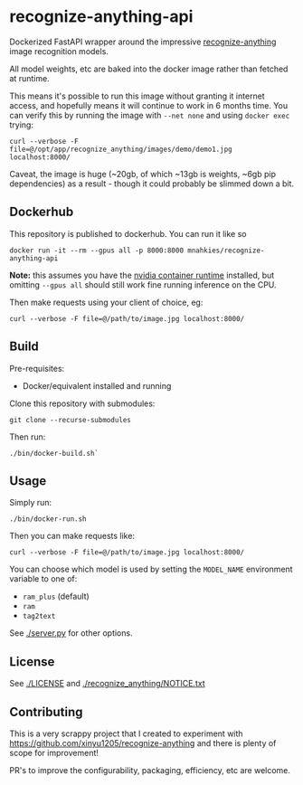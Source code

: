 # recognize-anything-api

Dockerized FastAPI wrapper around the impressive [recognize-anything](https://github.com/xinyu1205/recognize-anything)
image recognition models.

All model weights, etc are baked into the docker image rather than fetched at runtime.

This means it's possible to run this image without granting it internet access, and
hopefully means it will continue to work in 6 months time. You can verify this by
running the image with `--net none` and using `docker exec` trying:

```shell
curl --verbose -F file=@/opt/app/recognize_anything/images/demo/demo1.jpg localhost:8000/
```

Caveat, the image is huge (~20gb, of which ~13gb is weights, ~6gb pip dependencies) as a
result - though it could probably be slimmed down a bit.

## Dockerhub

This repository is published to dockerhub. You can run it like so

```shell
docker run -it --rm --gpus all -p 8000:8000 mnahkies/recognize-anything-api
```

**Note:** this assumes you have
the [nvidia container runtime](https://docs.nvidia.com/datacenter/cloud-native/container-toolkit/latest/install-guide.html)
installed, but omitting `--gpus all` should still work fine running inference on the CPU.

Then make requests using your client of choice, eg:

```shell
curl --verbose -F file=@/path/to/image.jpg localhost:8000/
```

## Build

Pre-requisites:

- Docker/equivalent installed and running

Clone this repository with submodules:

```shell
git clone --recurse-submodules
````

Then run:

```
./bin/docker-build.sh`
```

## Usage

Simply run:

```shell
./bin/docker-run.sh
```

Then you can make requests like:

```shell
curl --verbose -F file=@/path/to/image.jpg localhost:8000/
```

You can choose which model is used by setting the `MODEL_NAME` environment variable to one of:

- `ram_plus` (default)
- `ram`
- `tag2text`

See [./server.py](./server.py) for other options.

## License

See [./LICENSE](./LICENSE) and [./recognize_anything/NOTICE.txt](./recognize_anything/NOTICE.txt)

## Contributing

This is a very scrappy project that I created to experiment with https://github.com/xinyu1205/recognize-anything
and there is plenty of scope for improvement!

PR's to improve the configurability, packaging, efficiency, etc are welcome.
